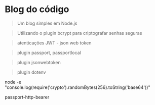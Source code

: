 # Blog do código
> Um blog simples em Node.js

> Utilizando o plugin bcrypt para criptografar senhas seguras

> atenticações JWT - json web token

>plugin passport, passportlocal

> plugin jsonwebtoken

> plugin dotenv

node -e "console.log(require('crypto').randomBytes(256).toString('base64'))"

passport-http-bearer